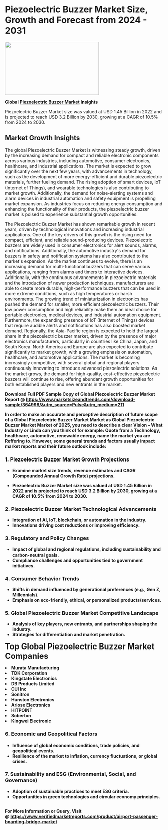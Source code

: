 <H1>Piezoelectric Buzzer Market Size, Growth and Forecast from 2024 - 2031</H1><img class="aligncenter size-medium wp-image-584254" src="https://thirdeyenews.in/wp-content/uploads/2024/09/Global-Market-Research-300x168.jpeg" alt="" width="300" height="168" /><p><strong>Global&nbsp;<a href="https://www.marketsizeandtrends.com/download-sample/364998/&amp;utm_source=Pulse&amp;utm_medium=211">Piezoelectric Buzzer Market</a> Insights</strong></p><p>Piezoelectric Buzzer Market size was valued at USD 1.45 Billion in 2022 and is projected to reach USD 3.2 Billion by 2030, growing at a CAGR of 10.5% from 2024 to 2030.</p><p><h2>Market Growth Insights</h2> <p>The global Piezoelectric Buzzer Market is witnessing steady growth, driven by the increasing demand for compact and reliable electronic components across various industries, including automotive, consumer electronics, healthcare, and industrial applications. The market is expected to grow significantly over the next few years, with advancements in technology, such as the development of more energy-efficient and durable piezoelectric materials, further fueling demand. The rising adoption of smart devices, IoT (Internet of Things), and wearable technologies is also contributing to market growth. Additionally, the demand for noise-alerting systems and alarm devices in industrial automation and safety equipment is propelling market expansion. As industries focus on reducing energy consumption and enhancing the functionality of their products, the piezoelectric buzzer market is poised to experience substantial growth opportunities.</p> <p><strong></strong></p> <p>The Piezoelectric Buzzer Market has shown remarkable growth in recent years, driven by technological innovations and increasing industrial applications. One of the key drivers of this growth is the rising need for compact, efficient, and reliable sound-producing devices. Piezoelectric buzzers are widely used in consumer electronics for alert sounds, alarms, and notifications. Additionally, the automotive industry's demand for buzzers in safety and notification systems has also contributed to the market's expansion. As the market continues to evolve, there is an increasing demand for multi-functional buzzers that can serve various applications, ranging from alarms and timers to interactive devices. Additionally, with the continuous advancements in piezoelectric materials and the introduction of newer production techniques, manufacturers are able to create more durable, high-performance buzzers that can be used in more extreme conditions, such as high temperatures or harsh environments. The growing trend of miniaturization in electronics has pushed the demand for smaller, more efficient piezoelectric buzzers. Their low power consumption and high reliability make them an ideal choice for portable electronics, medical devices, and industrial automation equipment. Furthermore, the expanding presence of IoT (Internet of Things) devices that require audible alerts and notifications has also boosted market demand. Regionally, the Asia-Pacific region is expected to hold the largest share in the piezoelectric buzzer market, driven by the presence of major electronics manufacturers, particularly in countries like China, Japan, and South Korea. North America and Europe are also expected to contribute significantly to market growth, with a growing emphasis on automation, healthcare, and automotive applications. The market is becoming increasingly competitive, with several global and regional players continuously innovating to introduce advanced piezoelectric solutions. As the market grows, the demand for high-quality, cost-effective piezoelectric buzzers will continue to rise, offering abundant growth opportunities for both established players and new entrants in the market.</p> <p><strong></p><p><span class=""><strong>Download Full PDF Sample Copy of Global Piezoelectric Buzzer Market Report</strong> @ <a href="https://www.marketsizeandtrends.com/download-sample/364998/&amp;utm_source=Pulse&amp;utm_medium=211" target="_blank">https://www.marketsizeandtrends.com/download-sample/364998/&amp;utm_source=Pulse&amp;utm_medium=211</a></span></p><p>In order to make an accurate and perceptive description of future scope of a Global&nbsp;Piezoelectric Buzzer Market Market as Global&nbsp;Piezoelectric Buzzer Market Market of 2025, you need to describe a clear Vision &ndash; What Industry or Linda can you think of for example: Quote from a Technology, healthcare, automotive, renewable energy, name the market you are Reffering to. However, some general trends and factors usually impact market reports and their future outlook include:</p><h3>1.&nbsp;<strong>Piezoelectric Buzzer Market Growth Projections</strong></h3><ul><li>Examine market size trends, revenue estimates and CAGR (Compounded Annual Growth Rate) projections.</li><li><p>Piezoelectric Buzzer Market size was valued at USD 1.45 Billion in 2022 and is projected to reach USD 3.2 Billion by 2030, growing at a CAGR of 10.5% from 2024 to 2030.</p></li></ul><h3>2.&nbsp;<strong>Piezoelectric Buzzer Market Technological Advancements</strong></h3><ul><li>Integration of AI, IoT, blockchain, or automation in the industry.</li><li>Innovations driving cost reductions or improving efficiency.</li></ul><h3>3.&nbsp;<strong>Regulatory and Policy Changes</strong></h3><ul><li>Impact of global and regional regulations, including sustainability and carbon-neutral goals.</li><li>Compliance challenges and opportunities tied to government initiatives.</li></ul><h3>4.&nbsp;<strong>Consumer Behavior Trends</strong></h3><ul><li>Shifts in demand influenced by generational preferences (e.g., Gen Z, Millennials).</li><li>Emphasis on eco-friendly, ethical, or personalized products/services.</li></ul><h3>5.&nbsp;<strong>Global Piezoelectric Buzzer Market Competitive Landscape</strong></h3><ul><li>Analysis of key players, new entrants, and partnerships shaping the industry.</li><li>Strategies for differentiation and market penetration.</li></ul><p data-pm-slice="1 1 []"><span style="color: inherit; font-family: inherit; font-size: 25px;">Top Global Piezoelectric Buzzer Market Companies</span></p><div class="" data-test-id=""><p><li>Murata Manufacturing</li><li> TDK Corporation</li><li> Kingstate Electronics</li><li> DB Products Limited</li><li> CUI Inc</li><li> Sonitron</li><li> Hunston Electronics</li><li> Ariose Electronics</li><li> HITPOINT</li><li> Soberton</li><li> Kingwei Electronic</li></p></div><h3>6.&nbsp;<strong>Economic and Geopolitical Factors</strong></h3><ul><li>Influence of global economic conditions, trade policies, and geopolitical events.</li><li>Resilience of the market to inflation, currency fluctuations, or global crises.</li></ul><h3>7.&nbsp;<strong>Sustainability and ESG (Environmental, Social, and Governance)</strong></h3><ul><li>Adoption of sustainable practices to meet ESG criteria.</li><li>Opportunities in green technologies and circular economy principles.</li></ul><h2><strong style="font-size: 14px;">For More Information or Query, Visit @&nbsp;</strong><a style="background-color: #ffffff; font-size: 14px;" href="https://www.marketsizeandtrends.com/report/piezoelectric-buzzer-market/" target="_blank">https://www.verifiedmarketreports.com/product/airport-passenger-boarding-bridge-market</a></h2>
